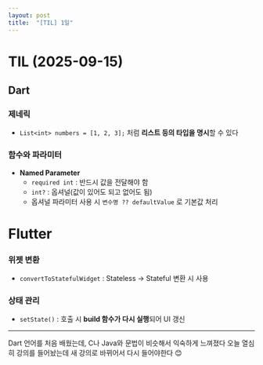 ```yaml
---
layout: post
title:  "[TIL] 1일"
---
```


# TIL (2025-09-15)

## Dart

### 제네릭
- `List<int> numbers = [1, 2, 3];` 처럼 **리스트 등의 타입을 명시**할 수 있다

### 함수와 파라미터
- **Named Parameter**
  - `required int` : 반드시 값을 전달해야 함
  - `int?` : 옵셔널(값이 있어도 되고 없어도 됨)
  - 옵셔널 파라미터 사용 시 `변수명 ?? defaultValue` 로 기본값 처리

# Flutter

### 위젯 변환
- `convertToStatefulWidget` : Stateless → Stateful 변환 시 사용

### 상태 관리
- `setState()` : 호출 시 **build 함수가 다시 실행**되어 UI 갱신

---

Dart 언어를 처음 배웠는데, C나 Java와 문법이 비슷해서 익숙하게 느껴졌다
오늘 열심히 강의를 들어놨는데 새 강의로 바뀌어서 다시 들어야한다 😊
